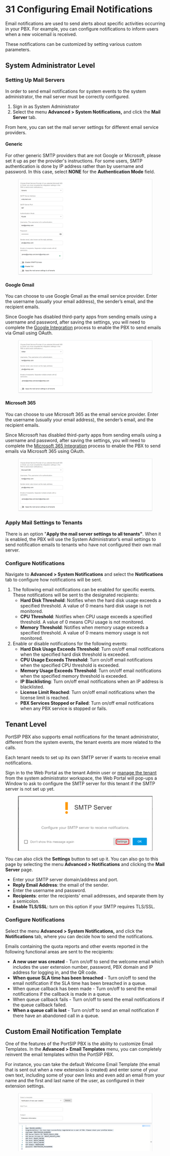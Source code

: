 # 31 Configuring Email Notifications

Email notifications are used to send alerts about specific activities occurring in your PBX. For example, you can configure notifications to inform users when a new voicemail is received.

These notifications can be customized by setting various custom parameters.

## System Administrator Level

### Setting Up Mail Servers

In order to send email notifications for system events to the system administrator, the mail server must be correctly configured.&#x20;

1. Sign in as System Administrator
2. Select the menu **Advanced > System Notifications,** and click the **Mail Server** tab.

From here, you can set the mail server settings for different email service providers.

#### Generic

For other generic SMTP providers that are not Google or Microsoft, please set it up as per the provider's instructions. For some users, SMTP authentication is done by IP address rather than by username and password. In this case, select **NONE** for the **Authentication Mode** field.

<figure><img src="../../.gitbook/assets/mai-server-admin-1.png" alt=""><figcaption></figcaption></figure>

#### Google Gmail

You can choose to use Google Gmail as the email service provider. Enter the username (usually your email address), the sender’s email, and the recipient emails.

Since Google has disabled third-party apps from sending emails using a username and password, after saving the settings, you will need to complete the [Google Integration](https://support.portsip.com/portsip-communications-solution/portsip-pbx-administration-guide/29-integrations/google-workspace-integration) process to enable the PBX to send emails via Gmail using OAuth.

<figure><img src="../../.gitbook/assets/mai-server-admin-2.png" alt=""><figcaption></figcaption></figure>

#### Microsoft 365

You can choose to use Microsoft 365 as the email service provider. Enter the username (usually your email address), the sender’s email, and the recipient emails.

Since Microsoft has disabled third-party apps from sending emails using a username and password, after saving the settings, you will need to complete the [Microsoft 365 Integration](https://support.portsip.com/portsip-communications-solution/portsip-pbx-administration-guide/29-integrations/microsoft-365-integration) process to enable the PBX to send emails via Microsoft 365 using OAuth.

<figure><img src="../../.gitbook/assets/mai-server-admin-3.png" alt=""><figcaption></figcaption></figure>

### Apply Mail Settings to Tenants

There is an option "**Apply the mail server settings to all tenants"**. When it is enabled, the PBX will use the System Administrator’s email settings to send notification emails to tenants who have not configured their own mail server.

### Configure Notifications

Navigate to **Advanced > System Notifications** and select the **Notifications** tab to configure how notifications will be sent.

1. The following email notifications can be enabled for specific events. These notifications will be sent to the designated recipients:
   * **Hard Disk Threshold**: Notifies when the hard disk usage exceeds a specified threshold. A value of 0 means hard disk usage is not monitored.
   * **CPU Threshold**: Notifies when CPU usage exceeds a specified threshold. A value of 0 means CPU usage is not monitored.
   * **Memory Threshold**: Notifies when memory usage exceeds a specified threshold. A value of 0 means memory usage is not monitored.
2. Enable or disable notifications for the following events:
   * **Hard Disk Usage Exceeds Threshold**: Turn on/off email notifications when the specified hard disk threshold is exceeded.
   * **CPU Usage Exceeds Threshold**: Turn on/off email notifications when the specified CPU threshold is exceeded.
   * **Memory Usage Exceeds Threshold**: Turn on/off email notifications when the specified memory threshold is exceeded.
   * **IP Blacklisting**: Turn on/off email notifications when an IP address is blacklisted.
   * **License Limit Reached**: Turn on/off email notifications when the license limit is reached.
   * **PBX Services Stopped or Failed**: Turn on/off email notifications when any PBX service is stopped or fails.

## Tenant Level

PortSIP PBX also supports email notifications for the tenant administrator, different from the system events, the tenant events are more related to the calls.

Each tenant needs to set up its own SMTP server if wants to receive email notifications.

Sign in to the Web Portal as the tenant Admin user or [manage the tenant](3-tenant-management.md#3.4-managing-tenant) from the system administrator workspace, the Web Portal will pop-ups a Window to ask to configure the SMTP server for this tenant if the SMTP server is not set up yet.&#x20;

<figure><img src="../../.gitbook/assets/tenant_smtp.png" alt=""><figcaption></figcaption></figure>

You can also click the **Settings** button to set up it. You can also go to this page by selecting the menu **Advanced > Notifications** and clicking the **Mail Server** page.

* Enter your SMTP server domain/address and port.
* **Reply Email Address**: the email of the sender.
* Enter the username and password.
* **Recipients**: enter the recipients' email addresses, and separate them by a semicolon.
* **Enable TLS/SSL**: turn on this option if your SMTP requires TLS/SSL.

### Configure Notifications

Select the menu **Advanced > System Notifications,** and click the **Notifications** tab, where you can decide how to send the notifications.

Emails containing the quota reports and other events reported in the following functional areas are sent to the recipients:

* **A new user was created** - Turn on/off to send the welcome email which includes the user extension number, password, PBX domain and IP address for logging in, and the QR code.
* **When queue SLA time has been breached** - Turn on/off to send the email notification if the SLA time has been breached in a queue.
* When queue callback has been made - Turn on/off to send the email notifications if the callback is made in a queue.
* When queue callback fails - Turn on/off to send the email notifications if the queue callback failed.
* **When a queue call is lost** - Turn on/off to send an email notification if there have an abandoned call in a queue.

## Custom Email Notification Template

One of the features of the PortSIP PBX is the ability to customize Email Templates. In the **Advanced > Email Templates** menu, you can completely reinvent the email templates within the PortSIP PBX.

For instance, you can take the default Welcome Email Template (the email that is sent out when a new extension is created) and enter some of your own text, including some of your own links and even add an email from your name and the first and last name of the user, as configured in their extension settings.

<figure><img src="../../.gitbook/assets/email_template.png" alt=""><figcaption></figcaption></figure>

